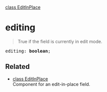 [class EditInPlace](EditInPlace.md)

# editing

> True if the field is currently in edit mode.

<pre class="docgen_signature">editing: <b>boolean</b>;</pre>

## Related

- [<!--{ref:class}-->class EditInPlace](EditInPlace.md) \
    Component for an edit-in-place field.
